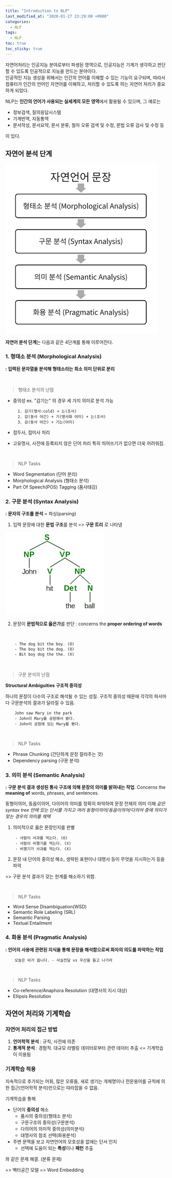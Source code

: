 ```yaml
---
title: "Introduction to NLP"
last_modified_at: "2020-01-27 23:29:00 +0900"
categories:
  - NLP
tags:
  - NLP
toc: true
toc_sticky: true
---
```


자연어처리는 인공지능 분야로부터 파생된 영역으로, 인공지능은 기계가 생각하고 판단할 수 있도록 인공적으로 지능을 만드는 분야이다.  
인공적인 지능 생성을 위해서는 인간의 언어를 이해할 수 있는 기능이 요구되며, 따라서 컴퓨터가 인간의 언어인 자연어를 이해하고, 처리할 수 있도록 하는 자연어 처리가 중요하게 되었다.

NLP는 **인간의 언어가 사용되는 실세계의 모든 영역**에서 활용될 수 있으며, 그 예로는

- 정보검색, 질의응답시스템
- 기계번역, 자동통역
- 문서작성, 문서요약, 문서 분류, 철자 오류 검색 및 수정, 문법 오류 검사 및 수정 등

이 있다.

## 자연어 분석 단계

![text-preprocessing-step](../assets/images/2020-01-27-intro-to-nlp/text-preprocessing-step.jpg)

**자연어 분석 단계**는 다음과 같은 4단계를 통해 이루어진다.


### 1. 형태소 분석 (Morphological Analysis)

**: 입력된 문자열을 분석해 형태소라는 최소 의미 단위로 분리**

<br>

> 형태소 분석의 난점

- 중의성
ex. "감기는" 의 경우 세 가지 의미로 분석 가능

        1. 감기(명사:cold) + 는(조사)
        2. 감(동사 어간) + 기(명사화 어미) + 는(조사)
        3. 감(동사 어간) + 기는(어미)

- 접두사, 접미사 처리
- 고유명사, 사전에 등록되지 않은 단어 처리
특히 띄어쓰기가 없으면 더욱 어려워짐.

<br>

> NLP Tasks

- Word Segmentation (단어 분리)
- Morphological Analysis (형태소 분석)
- Part Of Speech(POS) Tagging (품사태깅)

### 2. 구문 분석 (Syntax Analysis)

**: 문자의 구조를 분석** = 파싱(parsing)

1. 입력 문장에 대한 **문법 구조**를 분석 => **구문 트리** 로 나타냄

![syntax-tree](../assets/images/2020-01-27-intro-to-nlp/syntax-tree.jpg)

2. 문장이 **문법적으로 옳은가**를 판단 : concerns the **proper ordering of words**
<br>

        - The dog bit the boy. (O)
        - The boy bit the dog. (O)
        - Bit boy dog the the. (X)

<br>

> 구문 분석의 난점

**Structural Ambiguities 구조적 중의성**

하나의 문장이 다수의 구조로 해석될 수 있는 성질.
구조적 중의성 때문에 각각의 파서마다 구문분석의 결과가 달라질 수 있음.

        John saw Mary in the park
        - John이 Mary를 공원에서 봤다.
        - John이 공원에 있는 Mary를 봤다.

<br>

> NLP Tasks

- Phrase Chunking (간단하게 문장 잘라주는 것)
- Dependency parsing (구문 분석)

### 3. 의미 분석 (Semantic Analysis)

**: 구문 분석 결과 생성된 통사 구조에 의해 문장의 의미를 밝혀내는 작업**.
Concerns the **meaning of** words, phrases, and sentences.

동형이의어, 동음이의어, 다의어의 의미를 정확히 파악하여 문장 전체의 의미 이해
*같은 syntax tree 안에 있는 단서를 가지고 여러 동형이의어/동음이의어/다의어 중에 의미가 맞는 경우의 의미를 채택*

1. 의미적으로 옳은 문장인지를 판별

        - 사람이 사과를 먹는다. (O)
        - 사람이 비행기를 먹는다. (X)
        - 비행기가 사과를 먹는다. (X)

2. 문장 내 단어의 중의성 해소, 생략된 표현이나 대명사 등이 무엇을 지시하는가 등을 파악

=> 구문 분석 결과가 갖는 한계를 해소하기 위함.

<br>

> NLP Tasks

- Word Sense Disambiguation(WSD)
- Semantic Role Labeling (SRL)
- Semantic Parsing
- Textual Entailment

### 4. 화용 분석 (Pragmatic Analysis)

**: 언어의 사용에 관련된 지식을 통해 문장을 해석함으로써 화자의 의도를 파악하는 작업**

        오늘은 비가 옵니다. - 사실전달 vs 우산을 들고 나가라

<br>

> NLP Tasks

- Co-reference/Anaphora Resolution (대명사의 지시 대상)
- Ellipsis Resolution

## 자연어 처리와 기계학습

### 자연어 처리의 접근 방법

1. **언어학적 분석** : 규칙, 사전에 의존
2. **통계적 분석** : 경험적. 대규모 라벨링 데이터로부터 관련 데이터 추출
<= 기계학습이 이용됨

### 기계학습 적용

지속적으로 추가되는 어휘, 많은 오류들, 새로 생기는 개체명이나 전문용어를 규칙에 의한 접근(언어학적 분석)만으로는 따라잡을 수 없음.

기계학습을 통해

- 단어의 **중의성** 해소
    - 품사의 중의성(형태소 분석)
    - 구문구조의 중의성(구문분석)
    - 다의어의 의미적 중의성(의미분석)
    - 대명사의 참조 선택(화용분석)
- 주변 문맥을 보고 자연언어의 모호성을 없애는 단서 인지
    - 선택에 도움이 되는 **특성**이나 **패턴** 추출

와 같은 문제 해결. (분류 문제)

=> 벡터공간 모델 => Word Embedding
